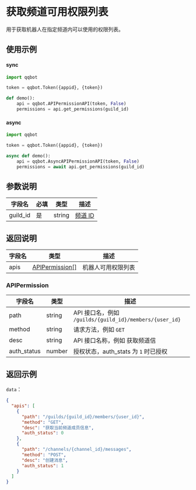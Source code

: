 # 获取频道可用权限列表

用于获取机器人在指定频道内可以使用的权限列表。

## 使用示例

#### sync

```python
import qqbot

token = qqbot.Token({appid}, {token})

def demo():
    api = qqbot.APIPermissionAPI(token, False)
    permissions = api.get_permissions(guild_id)
```

#### async

```python
import qqbot

token = qqbot.Token({appid}, {token})

async def demo():
    api = qqbot.AsyncAPIPermissionAPI(token, False)
    permissions = await api.get_permissions(guild_id)
```

## 参数说明

| 字段名  | 必填 | 类型   | 描述                         |
| ------- | ---- | ------ | ---------------------------- |
| guild_id | 是   | string | [频道 ID](../../model/guild.md) |

## 返回说明

| 字段名 | 类型                              | 描述               |
| ------ | --------------------------------- | ------------------ |
| apis   | [APIPermission[]](#APIPermission) | 机器人可用权限列表 |

### APIPermission

| 字段名      | 类型   | 描述                                                    |
| ----------- | ------ | ------------------------------------------------------- |
| path        | string | API 接口名，例如 `/guilds/{guild_id}/members/{user_id}` |
| method      | string | 请求方法，例如 `GET`                                    |
| desc        | string | API 接口名称，例如 获取频道信                           |
| auth_status | number | 授权状态，auth_stats 为 `1` 时已授权                    |

## 返回示例

`data`：

```json
{
  "apis": [
    {
      "path": "/guilds/{guild_id}/members/{user_id}",
      "method": "GET",
      "desc": "获取当前频道成员信息",
      "auth_status": 0
    },
    {
      "path": "/channels/{channel_id}/messages",
      "method": "POST",
      "desc": "创建消息",
      "auth_status": 1
    }
  ]
}
```
